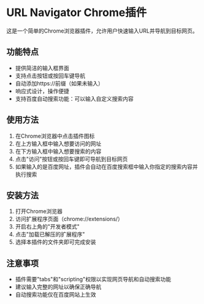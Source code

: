 # URL Navigator Chrome插件

这是一个简单的Chrome浏览器插件，允许用户快速输入URL并导航到目标网页。

## 功能特点

- 提供简洁的输入框界面
- 支持点击按钮或按回车键导航
- 自动添加https://前缀（如果未输入）
- 响应式设计，操作便捷
- 支持百度自动搜索功能：可以输入自定义搜索内容

## 使用方法

1. 在Chrome浏览器中点击插件图标
2. 在上方输入框中输入想要访问的网址
3. 在下方输入框中输入想要搜索的内容
4. 点击"访问"按钮或按回车键即可导航到目标网页
5. 如果输入的是百度网址，插件会自动在百度搜索框中输入你指定的搜索内容并执行搜索

## 安装方法

1. 打开Chrome浏览器
2. 访问扩展程序页面（chrome://extensions/）
3. 开启右上角的"开发者模式"
4. 点击"加载已解压的扩展程序"
5. 选择本插件的文件夹即可完成安装

## 注意事项

- 插件需要"tabs"和"scripting"权限以实现网页导航和自动搜索功能
- 建议输入完整的网址以确保正确导航
- 自动搜索功能仅在百度网站上生效
 